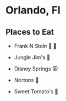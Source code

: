 # Orlando, Fl
## Places to Eat

- Frank N Stein :beer: :hotdog:
- Jungle Jim's :hamburger:
- Disney Springs :mouse:

- Nortons :hamburger:
- Sweet Tomato's :tomato:
